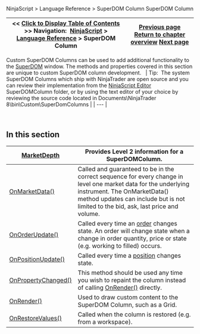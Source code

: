 ﻿
NinjaScript > Language Reference > SuperDOM Column
SuperDOM Column

| << [Click to Display Table of Contents](superdom_column.md) >> **Navigation:**     [NinjaScript](ninjascript.md) > [Language Reference](language_reference_wip.md) > SuperDOM Column | [Previous page](waitforococlosingbracket.md) [Return to chapter overview](language_reference_wip.md) [Next page](superdomcolumn_marketdepth.md) |
| --- | --- |

Custom SuperDOM Columns can be used to add additional functionality to the [SuperDOM](superdom.md) window. The methods and properties covered in this section are unique to custom SuperDOM column development.
 
| Tip:  The system SuperDOM Columns which ship with NinjaTrader are open source and you can review their implementation from the [NinjaScript Editor](ns_explorer.md) SuperDOMColumn folder, or by using the text editor of your choice by reviewing the source code located in Documents\\NinjaTrader 8\\bin\\Custom\\SuperDomColumns |
| --- |

 
## 
## In this section
| [MarketDepth](superdom_marketdepth.md) | Provides Level 2 information for a SuperDOMColumn. |
| --- | --- |
| [OnMarketData()](superdomcolumn_onmarketdata.md) | Called and guaranteed to be in the correct sequence for every change in level one market data for the underlying instrument. The OnMarketData() method updates can include but is not limited to the bid, ask, last price and volume. |
| [OnOrderUpdate()](superdomcolumn_onorderupdate.md) | Called every time an [order](order.md) changes state. An order will change state when a change in order quantity, price or state (e.g. working to filled) occurs. |
| [OnPositionUpdate()](superdomcolumn_onpositionupdate.md) | Called every time a [position](position.md) changes state. |
| [OnPropertyChanged()](onpropertychanged.md) | This method should be used any time you wish to repaint the column instead of calling [OnRender()](superdomcolumn_onrender.md) directly. |
| [OnRender()](superdomcolumn_onrender.md) | Used to draw custom content to the SuperDOM Column, such as a Grid. |
| [OnRestoreValues()](onrestorevalues.md) | Called when the column is restored (e.g. from a workspace). |


